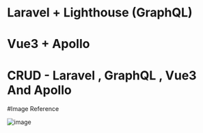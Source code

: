 # Laravel + Lighthouse (GraphQL)
# Vue3 + Apollo

# CRUD - Laravel , GraphQL , Vue3 And Apollo

#Image Reference

![image](https://user-images.githubusercontent.com/51184222/226208533-a89a14a8-8b01-4b0c-8255-7383f80e5b4e.png)




